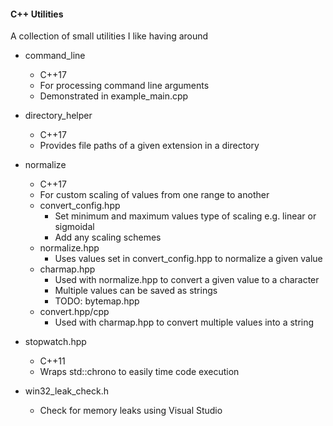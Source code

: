 #### C++ Utilities
A collection of small utilities I like having around

* command_line
    * C++17
    * For processing command line arguments
    * Demonstrated in example_main.cpp


* directory_helper
    * C++17
    * Provides file paths of a given extension in a directory


* normalize
    * C++17
    * For custom scaling of values from one range to another
    * convert_config.hpp
        * Set minimum and maximum values type of scaling e.g. linear or sigmoidal
        * Add any scaling schemes
    * normalize.hpp
        * Uses values set in convert_config.hpp to normalize a given value
    * charmap.hpp
        * Used with normalize.hpp to convert a given value to a character
        * Multiple values can be saved as strings
        * TODO: bytemap.hpp
    * convert.hpp/cpp
        * Used with charmap.hpp to convert multiple values into a string


* stopwatch.hpp
    * C++11
    * Wraps std::chrono to easily time code execution


* win32_leak_check.h
    * Check for memory leaks using Visual Studio